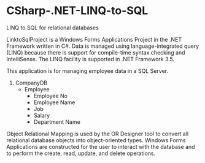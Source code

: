 # CSharp-.NET-LINQ-to-SQL
LINQ to  SQL for relational databases

LinktoSqlProject is a Windows Forms Applications Project in the .NET Framework written in C#. 
Data is managed using language-integrated query (LINQ) because there is support for compile-time syntax checking and IntelliSense.  The LINQ facility is supported in .NET Framework 3.5. 


This application is for managing employee data in a SQL Server.  
1. CompanyDB
   - Employee
     - Employee No
     - Employee Name
     - Job
     - Salary
     - Department Name

Object Relational Mapping is used by the OR Designer tool to convert all relational database objects into object-oriented types.  Windows Forms Applications are constructed for the user to interact with the database and to perform the create, read, update, and delete operations.  

